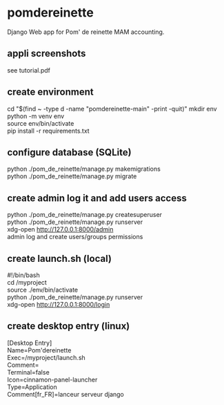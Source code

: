 # pomdereinette

Django Web app for Pom' de reinette MAM accounting.

## appli screenshots

see tutorial.pdf

## create environment
cd "$(find ~ -type d -name "pomdereinette-main" -print -quit)"
mkdir env<br>
python -m venv env<br>
source env/bin/activate<br>
pip install -r requirements.txt

## configure database (SQLite)
python ./pom_de_reinette/manage.py makemigrations<br>
python ./pom_de_reinette/manage.py migrate<br>

## create admin log it and add users access
python ./pom_de_reinette/manage.py createsuperuser<br>
python ./pom_de_reinette/manage.py runserver<br>
xdg-open http://127.0.0.1:8000/admin<br>
admin log and create users/groups permissions

## create launch.sh (local)
#!/bin/bash<br>
cd /myproject<br>
source ./env/bin/activate<br>
python ./pom_de_reinette/manage.py runserver<br>
xdg-open http://127.0.0.1:8000/login

## create desktop entry (linux)
[Desktop Entry]<br>
Name=Pom'dereinette<br>
Exec=/myproject/launch.sh<br>
Comment=<br>
Terminal=false<br>
Icon=cinnamon-panel-launcher<br>
Type=Application<br>
Comment[fr_FR]=lanceur serveur django
